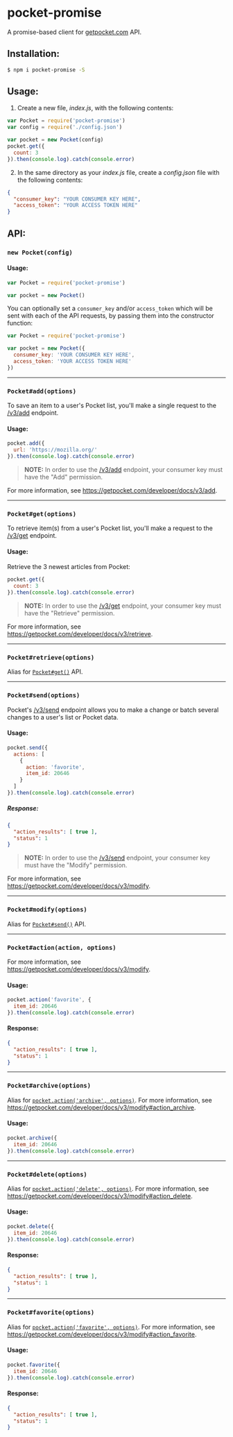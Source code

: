 # pocket-promise

A promise-based client for [getpocket.com](http://getpocket.com/developer/) API.

## Installation:

```sh
$ npm i pocket-promise -S
```

## Usage:

1. Create a new file, _index.js_, with the following contents:

```js
var Pocket = require('pocket-promise')
var config = require('./config.json')

var pocket = new Pocket(config)
pocket.get({
  count: 3
}).then(console.log).catch(console.error)
```

2. In the same directory as your _index.js_ file, create a _config.json_ file with the following contents:

```json
{
  "consumer_key": "YOUR CONSUMER KEY HERE",
  "access_token": "YOUR ACCESS TOKEN HERE"
}
```

## API:

### `new Pocket(config)`

#### Usage:

```js
var Pocket = require('pocket-promise')

var pocket = new Pocket()
```

You can optionally set a `consumer_key` and/or `access_token` which will be sent with each of the API requests, by passing them into the constructor function:

```js
var Pocket = require('pocket-promise')

var pocket = new Pocket({
  consumer_key: 'YOUR CONSUMER KEY HERE',
  access_token: 'YOUR ACCESS TOKEN HERE'
})
```

---

### `Pocket#add(options)`

To save an item to a user's Pocket list, you'll make a single request to the [/v3/add](https://getpocket.com/developer/docs/v3/add) endpoint.

#### Usage:

```js
pocket.add({
  url: 'https://mozilla.org/'
}).then(console.log).catch(console.error)
```

> **NOTE:** In order to use the [/v3/add](https://getpocket.com/developer/docs/v3/add) endpoint, your consumer key must have the "Add" permission.

For more information, see <https://getpocket.com/developer/docs/v3/add>.

---

### `Pocket#get(options)`

To retrieve item(s) from a user's Pocket list, you'll make a request to the [/v3/get](https://getpocket.com/developer/docs/v3/retrieve) endpoint.

#### Usage:

Retrieve the 3 newest articles from Pocket:

```js
pocket.get({
  count: 3
}).then(console.log).catch(console.error)
```

> **NOTE:** In order to use the [/v3/get](https://getpocket.com/developer/docs/v3/retrieve) endpoint, your consumer key must have the "Retrieve" permission.

For more information, see <https://getpocket.com/developer/docs/v3/retrieve>.

---

### `Pocket#retrieve(options)`

Alias for [`Pocket#get()`](/README.md#pocketgetoptions) API.

---

### `Pocket#send(options)`

Pocket's [/v3/send](https://getpocket.com/developer/docs/v3/modify) endpoint allows you to make a change or batch several changes to a user's list or Pocket data.

#### Usage:

```js
pocket.send({
  actions: [
    {
      action: 'favorite',
      item_id: 20646
    }
  ]
}).then(console.log).catch(console.error)
```

##### Response:

```json
{
  "action_results": [ true ],
  "status": 1
}
```

> **NOTE:** In order to use the [/v3/send](https://getpocket.com/developer/docs/v3/modify) endpoint, your consumer key must have the "Modify" permission.

For more information, see <https://getpocket.com/developer/docs/v3/modify>.

---

### `Pocket#modify(options)`

Alias for [`Pocket#send()`](/README.md#pocketsendoptions) API.

---

### `Pocket#action(action, options)`

For more information, see <https://getpocket.com/developer/docs/v3/modify>.

#### Usage:

```js
pocket.action('favorite', {
  item_id: 20646
}).then(console.log).catch(console.error)
```

#### Response:

```json
{
  "action_results": [ true ],
  "status": 1
}
```

---

### `Pocket#archive(options)`

Alias for [`pocket.action('archive', options)`](/README.md#pocketactionaction-options). For more information, see <https://getpocket.com/developer/docs/v3/modify#action_archive>.

#### Usage:

```js
pocket.archive({
  item_id: 20646
}).then(console.log).catch(console.error)
```

---

### `Pocket#delete(options)`

Alias for [`pocket.action('delete', options)`](/README.md#pocketactionaction-options). For more information, see <https://getpocket.com/developer/docs/v3/modify#action_delete>.

#### Usage:

```js
pocket.delete({
  item_id: 20646
}).then(console.log).catch(console.error)
```

#### Response:

```json
{
  "action_results": [ true ],
  "status": 1
}
```

---

### `Pocket#favorite(options)`

Alias for [`pocket.action('favorite', options)`](/README.md#pocketactionaction-options). For more information, see <https://getpocket.com/developer/docs/v3/modify#action_favorite>.

#### Usage:

```js
pocket.favorite({
  item_id: 20646
}).then(console.log).catch(console.error)
```

#### Response:

```json
{
  "action_results": [ true ],
  "status": 1
}
```
